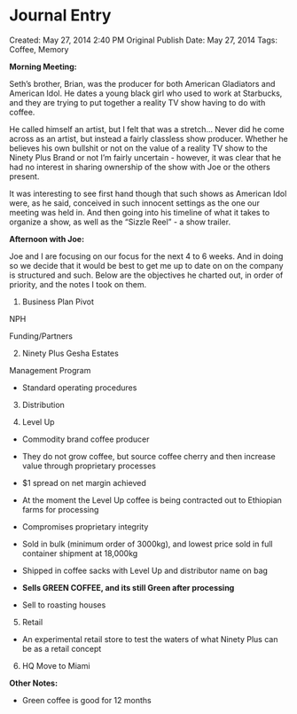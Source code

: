 # Journal Entry

Created: May 27, 2014 2:40 PM
Original Publish Date: May 27, 2014
Tags: Coffee, Memory

**Morning Meeting:**

Seth’s brother, Brian, was the producer for both American Gladiators and American Idol. He dates a young black girl who used to work at Starbucks, and they are trying to put together a reality TV show having to do with coffee.

He called himself an artist, but I felt that was a stretch… Never did he come across as an artist, but instead a fairly classless show producer. Whether he believes his own bullshit or not on the value of a reality TV show to the Ninety Plus Brand or not I’m fairly uncertain - however, it was clear that he had no interest in sharing ownership of the show with Joe or the others present.

It was interesting to see first hand though that such shows as American Idol were, as he said, conceived in such innocent settings as the one our meeting was held in. And then going into his timeline of what it takes to organize a show, as well as the “Sizzle Reel” - a show trailer.

**Afternoon with Joe:**

Joe and I are focusing on our focus for the next 4 to 6 weeks. And in doing so we decide that it would be best to get me up to date on on the company is structured and such. Below are the objectives he charted out, in order of priority, and the notes I took on them.

1) Business Plan Pivot

NPH

Funding/Partners

2) Ninety Plus Gesha Estates

Management Program

- Standard operating procedures

3) Distribution

4) Level Up

- Commodity brand coffee producer

- They do not grow coffee, but source coffee cherry and then increase value through proprietary processes

- $1 spread on net margin achieved

- At the moment the Level Up coffee is being contracted out to Ethiopian farms for processing

- Compromises proprietary integrity

- Sold in bulk (minimum order of 3000kg), and lowest price sold in full container shipment at 18,000kg

- Shipped in coffee sacks with Level Up and distributor name on bag

- **Sells GREEN COFFEE, and its still Green after processing**

- Sell to roasting houses

5) Retail

- An experimental retail store to test the waters of what Ninety Plus can be as a retail concept

6) HQ Move to Miami

**Other Notes:**

- Green coffee is good for 12 months